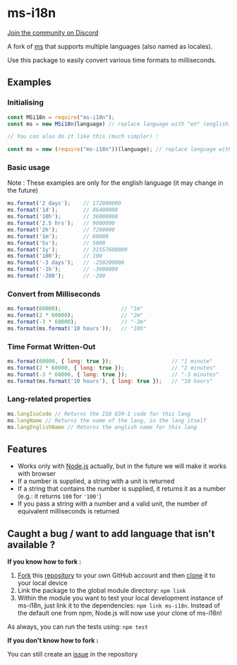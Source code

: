 # ms-i18n

[Join the community on Discord](https://discord.gg/c2XXr5J)

A fork of [ms](https://www.npmjs.com/package/ms) that supports multiple languages (also named as locales).

Use this package to easily convert various time formats to milliseconds.

## Examples

### Initialising

```js
const MSi18n = require("ms-i18n");
const ms = new MSi18n(language) // replace language with "en" (english), "fr" (french) or "es" (spanish);

// You can also do it like this (much simpler) :

const ms = new (require("ms-i18n"))(language); // replace language with "en" (english), "fr" (french) or "es" (spanish);
```

### Basic usage

Note : These examples are only for the english language (it may change in the future)

```js
ms.format('2 days');    // 172800000
ms.format('1d');        // 86400000
ms.format('10h');       // 36000000
ms.format('2.5 hrs');   // 9000000
ms.format('2h');        // 7200000
ms.format('1m');        // 60000
ms.format('5s');        // 5000
ms.format('1y');        // 31557600000
ms.format('100');       // 100
ms.format('-3 days');   // -259200000
ms.format('-1h');       // -3600000
ms.format('-200');      // -200
```

### Convert from Milliseconds

```js
ms.format(60000);                   // "1m"
ms.format(2 * 60000);               // "2m"
ms.format(-3 * 60000);              // "-3m"
ms.format(ms.format('10 hours'));   // "10h"
```

### Time Format Written-Out

```js
ms.format(60000, { long: true });                   // "1 minute"
ms.format(2 * 60000, { long: true });               // "2 minutes"
ms.format(-3 * 60000, { long: true });              // "-3 minutes"
ms.format(ms.format('10 hours'), { long: true });   // "10 hours"
```

### Lang-related properties

```js
ms.langIsoCode // Returns the ISO 639-1 code for this lang
ms.langName // Returns the name of the lang, in the lang itself
ms.langEnglishName // Returns the english name for this lang
```

## Features

- Works only with [Node.js](https://nodejs.org) actually, but in the future we will make it works with browser
- If a number is supplied, a string with a unit is returned
- If a string that contains the number is supplied, it returns it as a number (e.g.: it returns `100` for `'100'`)
- If you pass a string with a number and a valid unit, the number of equivalent milliseconds is returned

## Caught a bug / want to add language that isn't available ?

**If you know how to fork :**

1. [Fork](https://help.github.com/articles/fork-a-repo/) this [repository](https://github.com/Cat66000/ms-i18n) to your own GitHub account and then [clone](https://help.github.com/articles/cloning-a-repository/) it to your local device
2. Link the package to the global module directory: `npm link`
3. Within the module you want to test your local development instance of ms-i18n, just link it to the dependencies: `npm link ms-i18n`. Instead of the default one from npm, Node.js will now use your clone of ms-i18n!

As always, you can run the tests using: `npm test`

**If you don't know how to fork :**

You can still create an [issue](https://github.com/Cat66000/ms-i18n/issues) in the repository